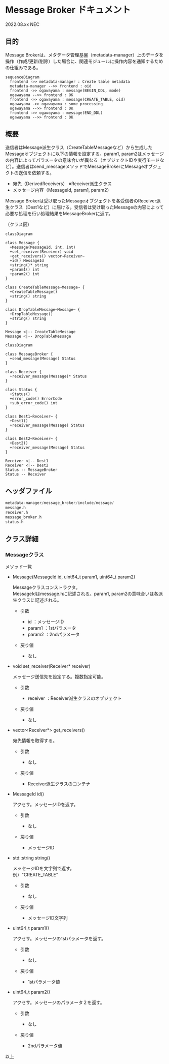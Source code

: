 # Message Broker ドキュメント

2022.08.xx NEC

## 目的

Message Brokerは、メタデータ管理基盤（metadata-manager）上のデータを操作（作成/更新/削除）した場合に、関連モジュールに操作内容を通知するための仕組みである。

```mermaid
sequenceDiagram
  frontend ->> metadata-manager : Create table metadata
  metadata-manager -->> frontend : oid
  frontend ->> ogawayama : message(BEGIN_DDL, mode)
  ogawayama -->> frontend : OK
  frontend ->> ogawayama : message(CREATE_TABLE, oid)
  ogawayama ->> ogawayama : some processing
  ogawayama -->> frontend : OK
  frontend ->> ogawayama : message(END_DDL)
  ogawayama -->> frontend : OK
```

## 概要

送信者はMessage派生クラス（CreateTableMessageなど）から生成したMessageオブジェクトに以下の情報を設定する。param1, param2はメッセージの内容によってパラメータの意味合いが異なる（オブジェクトIDや実行モードなど）。送信者はsend_messageメソッドでMessageBrokerにMessageオブジェクトの送信を依頼する。

- 宛先（DerivedReceivers） ※Receiver派生クラス
- メッセージ内容（MessageId, param1, param2）

Message Brokerは受け取ったMessageオブジェクトを各受信者のReceiver派生クラス（Dest1など）に届ける。受信者は受け取ったMessageの内容によって必要な処理を行い処理結果をMessageBrokerに返す。

（クラス図）

```mermaid
classDiagram

class Message {
  +Message(MessageId, int, int)
  +set_receiver(Receiver) void
  +get_receivers() vector~Receiver~
  +id() MessageId
  +string()* string
  +param1() int
  +param2() int
}

class CreateTableMessage~Message~ {
  +CreateTableMessage()
  +string() string
}

class DropTableMessage~Message~ {
  +DropTableMessage()
  +string() string
}

Message <|-- CreateTableMessage
Message <|-- DropTableMessage
```

```mermaid
classDiagram

class MessageBroker {
  +send_message(Message) Status
}

class Receiver {
  +receiver_message(Message)* Status
}

class Status {
  +Status()
  +error_code() ErrorCode
  +sub_error_code() int
}

class Dest1~Receiver~ {
  +Dest1()
  +receiver_message(Message) Status 
}

class Dest2~Receiver~ {
  +Dest2()
  +receiver_message(Message) Status 
}

Receiver <|-- Dest1
Receiver <|-- Dest2
Status -- MessageBroker
Status -- Receiver

```

## ヘッダファイル

```c++
metadata-manager/message_broker/include/message/
message.h
receiver.h
message_broker.h
status.h
```

## クラス詳細

### Messageクラス

メソッド一覧

- Message(MessageId id, uint64_t param1, uint64_t param2)
  
  Messageクラスコンストラクタ。  
  MessageIdはmessage.hに記述される。param1, param2の意味合いは各派生クラスに記述される。

  - 引数
    - id ：メッセージID
    - param1 ：1stパラメータ
    - param2 ：2ndパラメータ

  - 戻り値
    - なし

- void set_receiver(Receiver* receiver)

  メッセージ送信先を設定する。複数指定可能。

  - 引数
    - receiver ：Receiver派生クラスのオブジェクト

  - 戻り値
    - なし

- vector<Receiver*> get_receivers()

  宛先情報を取得する。

  - 引数
    - なし

  - 戻り値
    - Receiver派生クラスのコンテナ

- MessageId id()

  アクセサ。メッセージIDを返す。

  - 引数
    - なし

  - 戻り値
    - メッセージID
  
- std::string string()

  メッセージIDを文字列で返す。  
  例）"CREATE_TABLE"

  - 引数
    - なし

  - 戻り値
    - メッセージID文字列

- uint64_t param1()

  アクセサ。メッセージの1stパラメータを返す。

  - 引数
    - なし

  - 戻り値
    - 1stパラメータ値

- uint64_t param2()

  アクセサ。メッセージのパラメータ２を返す。

  - 引数
    - なし

  - 戻り値
    - 2ndパラメータ値

以上
